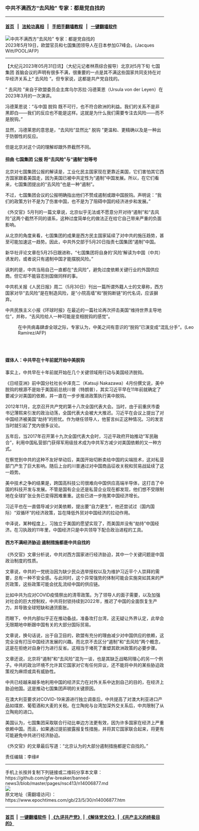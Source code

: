 ### 中共不满西方“去风险” 专家：都是党自找的
------------------------

#### [首页](https://github.com/gfw-breaker/banned-news3/blob/master/README.md) &nbsp;&nbsp;|&nbsp;&nbsp; [法轮功真相](https://github.com/begood0513/basic/blob/master/README.md)  &nbsp;&nbsp;|&nbsp;&nbsp; [手把手翻墙教程](https://github.com/gfw-breaker/guides/wiki)  &nbsp;&nbsp;|&nbsp;&nbsp; [一键翻墙软件](https://github.com/gfw-breaker/nogfw/blob/master/README.md)  



<div><img alt="中共不满西方“去风险” 专家：都是党自找的" class="attachment-djy_600_400 size-djy_600_400 wp-post-image" src="https://i.epochtimes.com/assets/uploads/2023/05/id14000479-000_33FK6TL-600x400.jpg"/>
<div class="caption">
 2023年5月19日，欧盟官员和七国集团领导人在日本参加G7峰会。(Jacques Witt/POOL/AFP)
</div></div><hr/>


<div><p>
 【大纪元2023年05月31日讯】（大纪元记者林燕综合报导）北京对5月下旬
 <ok href="https://www.epochtimes.com/gb/tag/%E4%B8%83%E5%9B%BD%E9%9B%86%E5%9B%A2.html">
  七国集团
 </ok>
 首脑会议的声明有很多不满，很重要的一点是其不满这些国家共同支持在对华经济关系上“
 <ok href="https://www.epochtimes.com/gb/tag/%E5%8E%BB%E9%A3%8E%E9%99%A9.html">
  去风险
 </ok>
 ”。但专家说，这都是共产党自找的。
</p>
<p>
 “
 <ok href="https://www.epochtimes.com/gb/tag/%E5%8E%BB%E9%A3%8E%E9%99%A9.html">
  去风险
 </ok>
 ”来自于欧盟委员会主席乌尔苏拉‧冯德莱恩（Ursula von der Leyen）在2023年3月的一次演讲。
</p>
<p>
 冯德莱恩说：“与中国
 <ok href="https://www.epochtimes.com/gb/tag/%E8%84%B1%E9%92%A9.html">
  脱钩
 </ok>
 既不可行，也不符合欧洲的利益。我们的关系不是非黑即白——我们的反应也不能是这样。这就是为什么我们需要专注去风险——而不是脱钩。”
</p>
<p>
 显然，冯德莱恩的意思是，“去风险”显然比“
 <ok href="https://www.epochtimes.com/gb/tag/%E8%84%B1%E9%92%A9.html">
  脱钩
 </ok>
 ”更温和、更精确以及是一种出于防御性的反应。
</p>
<p>
 但是北京对这个词的理解却跟外界截然不同。
</p>
<h4>
 扭曲
 <ok href="https://www.epochtimes.com/gb/tag/%E4%B8%83%E5%9B%BD%E9%9B%86%E5%9B%A2.html">
  七国集团
 </ok>
 公报 将“去风险”与“遏制”划等号
</h4>
<p>
 北京对七国集团公报的解读是，工业化民主国家现在更靠近美国，它们害怕其它西方国家跟着美国走，因为美国已被中共定性为“遏制”中国发展。所以，在它们看来，七国集团提出的“去风险”也是一种“遏制”。
</p>
<p>
 不过，七国集团会议的公报明确指出他们不赞成遏制或跟中国脱钩。声明说：“我们的政策方针不是为了伤害中国，也不是为了阻碍中国的经济进步和发展。”
</p>
<p>
 《外交官》5月刊的一篇文章说，北京似乎无法或不愿意分开对待“遏制”和“去风险”这两个截然不同的谱系，这种过度简单化的做法正在给它自己带来严重的负面影响。
</p>
<p>
 从北京的角度来看，七国集团的成果是西方民主国家延续了对中共的施压趋势，甚至可能加速这一趋势。因此，中共外交部于5月20日指责七国集团“遏制”中国。
</p>
<p>
 新华社评论文章在5月25日跟进称，“七国集团将自身的‘风险’解读为中国（中共）诱发的，或者说只有遏制中国才能摆脱风险。”
</p>
<p>
 讽刺的是，中共当局自己一直都在“去风险”，避免过度依赖关键行业的外国供应商。但它却不能容忍别国做同样的事。
</p>
<p>
 中共机关报《人民日报》周二（5月30日）刊出一篇所谓外籍人士的文章称，西方国家对华“去风险”是在制造风险，是“小院高墙”和“脱钩断链”的代名词，应该摒弃。
</p>
<p>
 中共民族主义小报《环球时报》在最近的一篇社论再次抨击美国“维持世界主导地位”，并称，“去风险给人一种可能是变相脱钩的感觉”。
</p>
<figure aria-describedby="caption-attachment-12003509" class="wp-caption aligncenter" id="attachment_12003509" style="width: 590px">
 <ok href="https://i.epochtimes.com/assets/uploads/2020/04/000_1QD9GN_new-e1586020175148.jpg" target="_blank">
  <img alt="" class="wp-image-12003509" src="https://i.epochtimes.com/assets/uploads/2020/04/000_1QD9GN_new-450x300.jpg"/>
 </ok>
 <br/><figcaption class="wp-caption-text" id="caption-attachment-12003509">
  在中共病毒肆虐全球之际，专家认为，中美之间有意识的“脱钩”已演变成“混乱分手”。(Leo Ramírez/AFP)
 </figcaption><br/>
</figure><br/>
<h4>
 媒体人：中共早在十年前就开始中美脱钩
</h4>
<p>
 事实上，中共早在十年前就开始在几个关键领域用行动与美国经济脱钩。
</p>
<p>
 《日经亚洲》前中国分社社长中泽克二（Katsuji Nakazawa）4月份撰文说，美中脱钩的根源不是始于美国前总统川普（特朗普），其实习近平早在11年前就确定了要减少对美国的依赖，并一直在一步步推进政策执行美中脱钩。
</p>
<p>
 2012年11月，北京召开共产党的第十八次全国代表大会。当时，由于前重庆市委书记薄熙来引发的政治动荡，全国代表大会被大大推迟。习近平在会议上提出了对中国经济被美国“劫持”的担忧。作为继任领导人，他誓言纠正这种情况。习的发言当时就引起了党内很多议论。
</p>
<p>
 五年后，当2017年召开第十九次全国代表大会时，习近平政府开始推动“军民融合”，利用中国私营部门获得军用级技术成为中共军方减少对美国依赖的又一种方式。
</p>
<p>
 在察觉到中共的这种不友好举动后，美国开始切断卖给中国的尖端技术，这对私营部门产生了巨大影响。随后上台的川普通过对中国商品征收关税和贸易战延续了这一趋势。
</p>
<p>
 美中技术之争的结果是，跨国高科技公司很难向中国供应高端半导体，这打击了中国的科技开发与发展。不管是国有企业还是私营企业现在都发现，他们想不受限制地在全球扩张业务已变得困难重重。这些已进一步拖累中国经济增长。
</p>
<p>
 习近平也在一直倡导减少对美依赖，提出要“自力更生”，他还尝试过（国内国际）“双循环”的经济政策，旨在降低外贸对中国经济的拉动作用。
</p>
<p>
 中泽说，某种程度上，习独立于美国的愿望实现了，而美国并没有“劫持”中国经济。在习执政的11年里，中国经济只是中共领导下配合政治进程的工具。
</p>
<h4>
 西方不满经济胁迫 遏制措施都是中共自找的
</h4>
<p>
 《外交官》文章分析说，中共对西方国家进行经济胁迫，其中一个关键问题是中国政治制度的性质。
</p>
<p>
 文章说，中共的一党统治因为缺少民众选举授权以及为维护习近平个人崇拜的需要，总有一种不安全感。与此同时，这个异常强势的体制可能会实施突如其来的严厉政策，这些政策可能会扰乱流经中国的供应链。
</p>
<p>
 比如中共为应对COVID疫情祭出的清零政策。为了领导人的面子需要，以及加强对社会的巨大控制权，中共将封锁持续到2022年，推迟了中国的全面恢复生产力，并导致全球短缺和通货膨胀。
</p>
<p>
 而眼下，中共内部似乎正在推动备战，准备攻打台湾，这无疑让外界认定，此举会无限期地中断跟中国有关的大部分国际贸易。
</p>
<p>
 文章说，换句话说，出于自卫目的，欧盟有充分的理由减少对中国供应的依赖，这完全没有打压中国经济发展的兴趣。而北京不去区分“遏制”和“去风险”两个概念，这是在拒绝对自身行为进行反省。这相当于堵死了重塑其欧洲政策的必要步骤。
</p>
<p>
 文章还说，北京将“遏制”和“去风险”混为一谈，也是其缺乏战略同理心的另一个例子。中共的政治环境不允许其它国家对它有任何异议，还不能将中共的某些胁迫政策视为麻烦或具有威胁性。
</p>
<p>
 中共已经越来越多地利用中国的经济实力在对外关系中达到自己的目的，在经济上胁迫他国。这是推动七国集团声明的关键原因。
</p>
<p>
 在澳大利亚要求对COVID-19来源进行独立调查后，中共提高了对澳大利亚进口产品如煤炭、葡萄酒和大麦的关税。在立陶宛与台湾加深外交关系后，中共限制了从立陶宛的进口。
</p>
<p>
 美国认为，七国集团采取联合行动比单边方法更有效，因为许多国家在经济上严重依赖中国。而且，如果通过提前披露报复性措施，并将其它国家联合起来，将更有可能避免中共进行经济胁迫。
</p>
<p>
 《外交官》的文章最后写道：“北京认为的大部分遏制措施都是它自找的。”
</p>
<p>
 责任编辑：李缘#
</p>
</div>
<hr/>
手机上长按并复制下列链接或二维码分享本文章：<br/>
https://github.com/gfw-breaker/banned-news3/blob/master/pages/nsc413/n14006877.md <br/>
<a href='https://github.com/gfw-breaker/banned-news3/blob/master/pages/nsc413/n14006877.md'><img src='https://github.com/gfw-breaker/banned-news3/blob/master/pages/nsc413/n14006877.md.png'/></a> <br/>
原文地址（需翻墙访问）：https://www.epochtimes.com/gb/23/5/30/n14006877.htm


------------------------
#### [首页](https://github.com/gfw-breaker/banned-news3/blob/master/README.md) &nbsp;|&nbsp; [一键翻墙软件](https://github.com/gfw-breaker/nogfw/blob/master/README.md) &nbsp;| [《九评共产党》](https://github.com/gfw-breaker/9ping.md/blob/master/README.md#九评之一评共产党是什么) | [《解体党文化》](https://github.com/gfw-breaker/jtdwh.md/blob/master/README.md) | [《共产主义的终极目的》](https://github.com/gfw-breaker/gczydzjmd.md/blob/master/README.md)


<img src='http://gfw-breaker.win/banned-news3/pages/nsc413/n14006877.md' width='0px' height='0px'/>